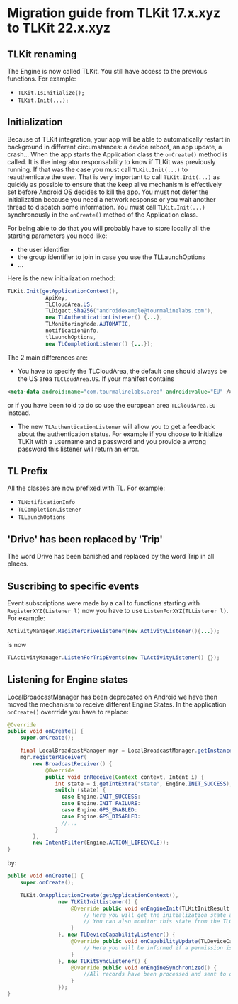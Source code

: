 
# Migration guide from TLKit 17.x.xyz to TLKit 22.x.xyz

## TLKit renaming

The Engine is now called TLKit.
You still have access to the previous functions. For example:

- ```TLKit.IsInitialize();```
- ```TLKit.Init(...);```

## Initialization

Because of TLKit integration, your app will be able to automatically restart in background in different circumstances: a device reboot, an app update, a crash... 
When the app starts the Application class the ```onCreate()``` method is called. It is the integrator responsability to know if TLKit was previously running.
If that was the case you must call ```TLKit.Init(...)``` to reauthenticate the user.
That is very important to call ```TLKit.Init(...)``` as quickly as possible to ensure that the keep alive mechanism is effectively set before Android OS decides to kill the app. 
You must not defer the initialization because you need a network response or you wait another thread to dispatch some information.
You must call ```TLKit.Init(...)``` synchronously in the ```onCreate()``` method of the Application class.

For being able to do that you will probably have to store locally all the starting parameters you need like:
- the user identifier
- the group identifier to join in case you use the TLLaunchOptions
- ...

Here is the new initialization method:

```java
TLKit.Init(getApplicationContext(),
            ApiKey,
            TLCloudArea.US,
            TLDigect.Sha256("androidexample@tourmalinelabs.com"),
            new TLAuthenticationListener() {...},
            TLMonitoringMode.AUTOMATIC,
            notificationInfo,
            tlLaunchOptions,
            new TLCompletionListener() {...});
```

The 2 main differences are:

- You have to specify the TLCloudArea, the default one should always be the US area ```TLCloudArea.US```. If your manifest contains
```xml
<meta-data android:name="com.tourmalinelabs.area" android:value="EU" /> 
```
or if you have been told to do so use the european area ```TLCloudArea.EU``` instead.

- The new ```TLAuthenticationListener``` will allow you to get a feedback about the authentication status. For example if you choose to Initialize TLKit with a username and a password and you provide a wrong password this listener will return an error.

## TL Prefix

All the classes are now prefixed with TL.
For example:

- ```TLNotificationInfo```
- ```TLCompletionListener```
- ```TLLaunchOptions```


## 'Drive' has been replaced by 'Trip'

The word Drive has been banished and replaced by the word Trip in all places.

## Suscribing to specific events

Event subscriptions were made by a call to functions starting with ```RegisterXYZ(Listener l)``` now you have to use ```ListenForXYZ(TLListener l)```. For example:

```java
ActivityManager.RegisterDriveListener(new ActivityListener(){...});
```

is now

```java
TLActivityManager.ListenForTripEvents(new TLActivityListener() {});
```

## Listening for Engine states

LocalBroadcastManager has been deprecated on Android we have then moved the mechanism to receive different Engine States. In the application ```onCreate()``` overrride you have to replace:

```java
@Override
public void onCreate() {
    super.onCreate();

    final LocalBroadcastManager mgr = LocalBroadcastManager.getInstance((getApplicationContext());
    mgr.registerReceiver(
        new BroadcastReceiver() {
            @Override
            public void onReceive(Context context, Intent i) {
               int state = i.getIntExtra("state", Engine.INIT_SUCCESS);
               switch (state) {
                 case Engine.INIT_SUCCESS: 
                 case Engine.INIT_FAILURE: 
                 case Engine.GPS_ENABLED: 
                 case Engine.GPS_DISABLED: 
                 //...
               }
        },
        new IntentFilter(Engine.ACTION_LIFECYCLE));
}
```

by:

```java
public void onCreate() {
    super.onCreate();

    TLKit.OnApplicationCreate(getApplicationContext(),
                new TLKitInitListener() {
                    @Override public void onEngineInit(TLKitInitResult result) {
                        // Here you will get the initialization state after calling TLKit.Init(...)
                        // You can also monitor this state from the TLCompletionListener you pass to the TLKit.Init()
                    }
                }, new TLDeviceCapabilityListener() {
                    @Override public void onCapabilityUpdate(TLDeviceCapability capability) {
                        // Here you will be informed if a permission is missing
                    }
                }, new TLKitSyncListener() {
                    @Override public void onEngineSynchronized() {
                        //All records have been processed and sent to our infrastructure
                    }
                });
}
```


